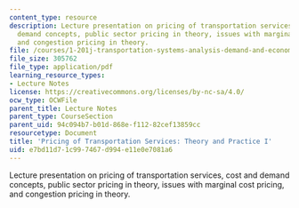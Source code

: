 ```yaml
---
content_type: resource
description: Lecture presentation on pricing of transportation services, cost and
  demand concepts, public sector pricing in theory, issues with marginal cost pricing,
  and congestion pricing in theory.
file: /courses/1-201j-transportation-systems-analysis-demand-and-economics-fall-2008/e7bd11d71c997467d994e11e0e7081a6_MIT1_201JF08_lec12.pdf
file_size: 305762
file_type: application/pdf
learning_resource_types:
- Lecture Notes
license: https://creativecommons.org/licenses/by-nc-sa/4.0/
ocw_type: OCWFile
parent_title: Lecture Notes
parent_type: CourseSection
parent_uid: 94c094b7-b01d-868e-f112-82cef13859cc
resourcetype: Document
title: 'Pricing of Transportation Services: Theory and Practice I'
uid: e7bd11d7-1c99-7467-d994-e11e0e7081a6
---
```

Lecture presentation on pricing of transportation services, cost and demand concepts, public sector pricing in theory, issues with marginal cost pricing, and congestion pricing in theory.